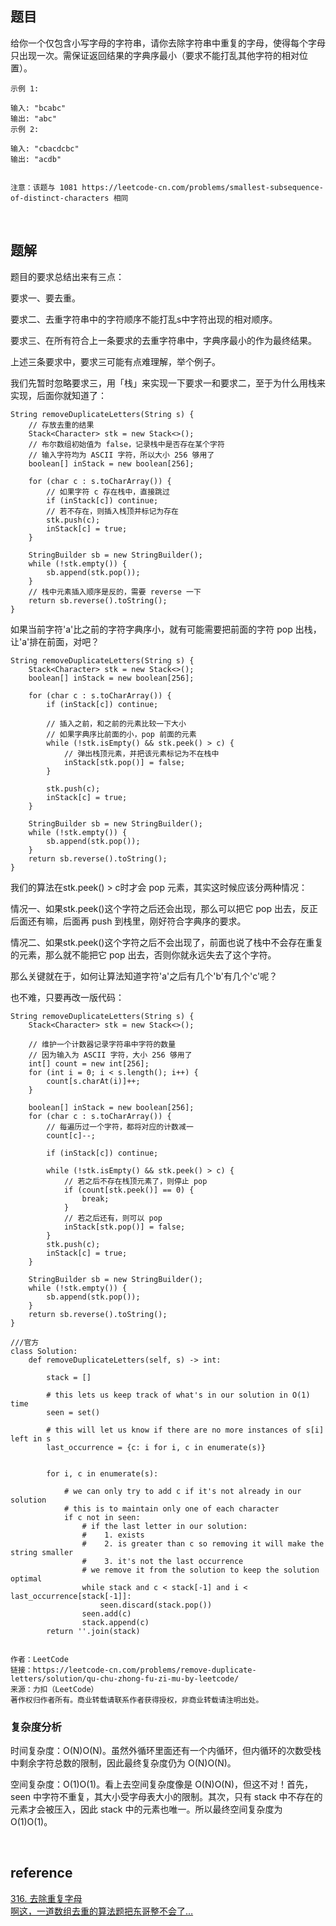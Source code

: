 ## 题目
给你一个仅包含小写字母的字符串，请你去除字符串中重复的字母，使得每个字母只出现一次。需保证返回结果的字典序最小（要求不能打乱其他字符的相对位置）。
```
示例 1:

输入: "bcabc"
输出: "abc"
示例 2:

输入: "cbacdcbc"
输出: "acdb"
 

注意：该题与 1081 https://leetcode-cn.com/problems/smallest-subsequence-of-distinct-characters 相同
```

&nbsp;
## 题解
题目的要求总结出来有三点：

要求一、要去重。

要求二、去重字符串中的字符顺序不能打乱s中字符出现的相对顺序。

要求三、在所有符合上一条要求的去重字符串中，字典序最小的作为最终结果。

上述三条要求中，要求三可能有点难理解，举个例子。

我们先暂时忽略要求三，用「栈」来实现一下要求一和要求二，至于为什么用栈来实现，后面你就知道了：
```
String removeDuplicateLetters(String s) {
    // 存放去重的结果
    Stack<Character> stk = new Stack<>();
    // 布尔数组初始值为 false，记录栈中是否存在某个字符
    // 输入字符均为 ASCII 字符，所以大小 256 够用了
    boolean[] inStack = new boolean[256];

    for (char c : s.toCharArray()) {
        // 如果字符 c 存在栈中，直接跳过
        if (inStack[c]) continue;
        // 若不存在，则插入栈顶并标记为存在
        stk.push(c);
        inStack[c] = true;
    }

    StringBuilder sb = new StringBuilder();
    while (!stk.empty()) {
        sb.append(stk.pop());
    }
    // 栈中元素插入顺序是反的，需要 reverse 一下
    return sb.reverse().toString();
}
```
如果当前字符'a'比之前的字符字典序小，就有可能需要把前面的字符 pop 出栈，让'a'排在前面，对吧？
```
String removeDuplicateLetters(String s) {
    Stack<Character> stk = new Stack<>();
    boolean[] inStack = new boolean[256];

    for (char c : s.toCharArray()) {
        if (inStack[c]) continue;

        // 插入之前，和之前的元素比较一下大小
        // 如果字典序比前面的小，pop 前面的元素
        while (!stk.isEmpty() && stk.peek() > c) {
            // 弹出栈顶元素，并把该元素标记为不在栈中
            inStack[stk.pop()] = false;
        }

        stk.push(c);
        inStack[c] = true;
    }

    StringBuilder sb = new StringBuilder();
    while (!stk.empty()) {
        sb.append(stk.pop());
    }
    return sb.reverse().toString();
}
```
我们的算法在stk.peek() > c时才会 pop 元素，其实这时候应该分两种情况：

情况一、如果stk.peek()这个字符之后还会出现，那么可以把它 pop 出去，反正后面还有嘛，后面再 push 到栈里，刚好符合字典序的要求。

情况二、如果stk.peek()这个字符之后不会出现了，前面也说了栈中不会存在重复的元素，那么就不能把它 pop 出去，否则你就永远失去了这个字符。

那么关键就在于，如何让算法知道字符'a'之后有几个'b'有几个'c'呢？

也不难，只要再改一版代码：
```
String removeDuplicateLetters(String s) {
    Stack<Character> stk = new Stack<>();

    // 维护一个计数器记录字符串中字符的数量
    // 因为输入为 ASCII 字符，大小 256 够用了
    int[] count = new int[256];
    for (int i = 0; i < s.length(); i++) {
        count[s.charAt(i)]++;
    }

    boolean[] inStack = new boolean[256];
    for (char c : s.toCharArray()) {
        // 每遍历过一个字符，都将对应的计数减一
        count[c]--;

        if (inStack[c]) continue;

        while (!stk.isEmpty() && stk.peek() > c) {
            // 若之后不存在栈顶元素了，则停止 pop
            if (count[stk.peek()] == 0) {
                break;
            }
            // 若之后还有，则可以 pop
            inStack[stk.pop()] = false;
        }
        stk.push(c);
        inStack[c] = true;
    }

    StringBuilder sb = new StringBuilder();
    while (!stk.empty()) {
        sb.append(stk.pop());
    }
    return sb.reverse().toString();
}
```


```
///官方
class Solution:
    def removeDuplicateLetters(self, s) -> int:

        stack = []

        # this lets us keep track of what's in our solution in O(1) time
        seen = set()

        # this will let us know if there are no more instances of s[i] left in s
        last_occurrence = {c: i for i, c in enumerate(s)}


        for i, c in enumerate(s):

            # we can only try to add c if it's not already in our solution
            # this is to maintain only one of each character
            if c not in seen:
                # if the last letter in our solution:
                #    1. exists
                #    2. is greater than c so removing it will make the string smaller
                #    3. it's not the last occurrence
                # we remove it from the solution to keep the solution optimal
                while stack and c < stack[-1] and i < last_occurrence[stack[-1]]:
                    seen.discard(stack.pop())
                seen.add(c)
                stack.append(c)
        return ''.join(stack)


作者：LeetCode
链接：https://leetcode-cn.com/problems/remove-duplicate-letters/solution/qu-chu-zhong-fu-zi-mu-by-leetcode/
来源：力扣（LeetCode）
著作权归作者所有。商业转载请联系作者获得授权，非商业转载请注明出处。
```
### 复杂度分析
时间复杂度：O(N)O(N)。虽然外循环里面还有一个内循环，但内循环的次数受栈中剩余字符总数的限制，因此最终复杂度仍为 O(N)O(N)。

空间复杂度：O(1)O(1)。看上去空间复杂度像是 O(N)O(N)，但这不对！首先， seen 中字符不重复，其大小受字母表大小的限制。其次，只有 stack 中不存在的元素才会被压入，因此 stack 中的元素也唯一。所以最终空间复杂度为 O(1)O(1)。

&nbsp;
## reference
[316. 去除重复字母](https://leetcode-cn.com/problems/remove-duplicate-letters/)  
[啊这，一道数组去重的算法题把东哥整不会了…](https://mp.weixin.qq.com/s/Yq49ZBEW3DJx6nXk1fMusw)
